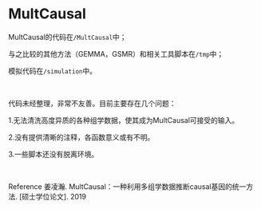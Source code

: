 # MultCausal

MultCausal的代码在```/MultCausal```中；

与之比较的其他方法（GEMMA，GSMR）和相关工具脚本在```/tmp```中；

模拟代码在```/simulation```中。

<br/>

代码未经整理，非常不友善。目前主要存在几个问题：

1.无法清洗高度异质的各种组学数据，使其成为MultCausal可接受的输入。

2.没有提供清晰的注释，各函数意义或有不明。

3.一些脚本还没有脱离环境。

<br/>

Reference
姜凌瀚. MultCausal：一种利用多组学数据推断causal基因的统一方法. [硕士学位论文]. 2019
